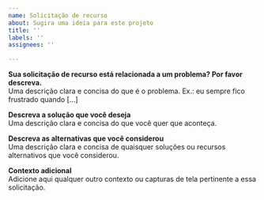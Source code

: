 ```yaml
---
name: Solicitação de recurso
about: Sugira uma ideia para este projeto
title: ''
labels: ''
assignees: ''

---
```


**Sua solicitação de recurso está relacionada a um problema? Por favor descreva.**  
Uma descrição clara e concisa do que é o problema. Ex.: eu sempre fico frustrado quando [...]

**Descreva a solução que você deseja**  
Uma descrição clara e concisa do que você quer que aconteça.

**Descreva as alternativas que você considerou**  
Uma descrição clara e concisa de quaisquer soluções ou recursos alternativos que você considerou.

**Contexto adicional**  
Adicione aqui qualquer outro contexto ou capturas de tela pertinente a essa solicitação.
